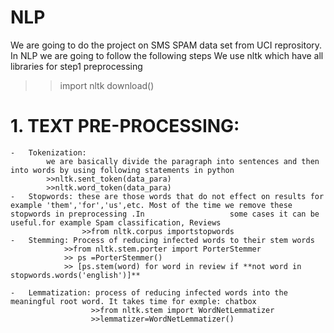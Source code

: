 # NLP
We are going to do the project on SMS SPAM data set from UCI reprository. In NLP we are going to follow the following steps
We use nltk which have all libraries for step1 preprocessing
>>import nltk
>>download()
# 1. TEXT PRE-PROCESSING:
    -   Tokenization:
            we are basically divide the paragraph into sentences and then into words by using following statements in python
            >>nltk.sent_token(data_para)
            >>nltk.word_token(data_para)
    -   Stopwords: these are those words that do not effect on results for example 'them','for','us',etc. Most of the time we remove these stopwords in preprocessing .In                   some cases it can be useful.for example Spam classification, Reviews
                    >>from nltk.corpus importstopwords
    -   Stemming: Process of reducing infected words to their stem words
                >>from nltk.stem.porter import PorterStemmer
                >> ps =PorterStemmer()
                >> [ps.stem(word) for word in review if **not word in stopwords.words('english')]**

    -   Lemmatization: process of reducing infected words into the meaningful root word. It takes time for exmple: chatbox
                      >>from nltk.stem import WordNetLemmatizer
                      >>lemmatizer=WordNetLemmatizer()
   
